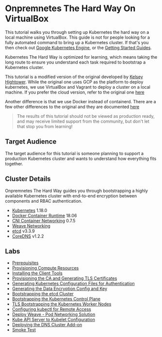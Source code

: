 # Onpremnetes The Hard Way On VirtualBox

This tutorial walks you through setting up Kubernetes the hard way on a local machine using VirtualBox.
This guide is not for people looking for a fully automated command to bring up a Kubernetes cluster.
If that's you then check out [Google Kubernetes Engine](https://cloud.google.com/kubernetes-engine), or the [Getting Started Guides](http://kubernetes.io/docs/getting-started-guides/).

Kubernetes The Hard Way is optimized for learning, which means taking the long route to ensure you understand each task required to bootstrap a Kubernetes cluster.

This tutorial is a modified version of the original developed by [Kelsey Hightower](https://github.com/kelseyhightower/kubernetes-the-hard-way).
While the original one uses GCP as the platform to deploy kubernetes,  we use VirtualBox and Vagrant to deploy a cluster on a local machine. If you prefer the cloud version, refer to the original one [here](https://github.com/kelseyhightower/kubernetes-the-hard-way)

Another difference is that we use Docker instead of containerd. There are a few other differences to the original and they are documented [here](docs/differences-to-original.md)

> The results of this tutorial should not be viewed as production ready, and may receive limited support from the community, but don't let that stop you from learning!

## Target Audience

The target audience for this tutorial is someone planning to support a production Kubernetes cluster and wants to understand how everything fits together.

## Cluster Details

Onpremnetes The Hard Way guides you through bootstrapping a highly available Kubernetes cluster with end-to-end encryption between components and RBAC authentication.

* [Kubernetes](https://github.com/kubernetes/kubernetes) 1.18.0
* [Docker Container Runtime](https://github.com/containerd/containerd) 18.06
* [CNI Container Networking](https://github.com/containernetworking/cni) 0.7.5
* [Weave Networking](https://www.weave.works/docs/net/latest/kubernetes/kube-addon/)
* [etcd](https://github.com/coreos/etcd) v3.3.9
* [CoreDNS](https://github.com/coredns/coredns) v1.2.2

## Labs

* [Prerequisites](quick-start/01-prerequisites.md)
* [Provisioning Compute Resources](quick-start/02-compute-resources.md)
* [Installing the Client Tools](quick-start/03-client-tools.md)
* [Provisioning the CA and Generating TLS Certificates](quick-start/04-certificate-authority.md)
* [Generating Kubernetes Configuration Files for Authentication](quick-start/05-kubernetes-configuration-files.md)
* [Generating the Data Encryption Config and Key](quick-start/06-data-encryption-keys.md)
* [Bootstrapping the etcd Cluster](quick-start/07-bootstrapping-etcd.md)
* [Bootstrapping the Kubernetes Control Plane](quick-start/08-bootstrapping-kubernetes-controllers.md)
* [TLS Bootstrapping the Kubernetes Worker Nodes](quick-start/09-tls-bootstrapping-kubernetes-workers.md)
* [Configuring kubectl for Remote Access](quick-start/10-configuring-kubectl.md)
* [Deploy Weave - Pod Networking Solution](quick-start/11-configure-pod-networking.md)
* [Kube API Server to Kubelet Configuration](quick-start/12-kube-apiserver-to-kubelet.md)
* [Deploying the DNS Cluster Add-on](quick-start/13-dns-addon.md)
* [Smoke Test](docs/14-smoke-test.md)
